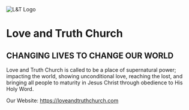 <img src="https://previews.dropbox.com/p/thumb/ACOGfQBxmfC08z8eAfVaLq95g0FvKsWGmLnn9lNKxeGxI535_fX2HMoMfsm_9U3BbhtLyvw0Y2mk44vIlx3CfaAq73xvWZR9mkPBV9rKH2ZVrBw7C8-8TpFF4pYGpXSlJcfaS478qjOQ6lmuMNgtpmeHEuOvRwo8um9Y2PdmiNRIBqXpfBU-PVeUEPaI0DzQOFBtk3fCWb6cXiwcCOTnD4iRkdX8bTeZjygo3KImF1PocCIk09xBSRrwaJ0PEmwAy97uRTzPA4j32KWIfR008pomnK9-P60NldIqUW-aaNvDKXnLE6u-b3e1cHI8xEj0voVaX1019xKHEEg6A62UJi3w/p.jpeg" alt="L&T Logo">

# Love and Truth Church

## CHANGING LIVES TO CHANGE OUR WORLD

Love and Truth Church is called to be a place of supernatural power; impacting the world, showing unconditional love, reaching the lost, and bringing all people to maturity in Jesus Christ through obedience to His Holy Word.

Our Website: <a href="https://loveandtruthchurch.com">https://loveandtruthchurch.com</a>

<!--
  #E2E8ED - white
  #19150f - black
  #337993 - blue
-- >

